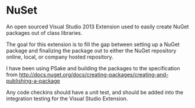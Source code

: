 NuSet
=====

An open sourced Visual Studio 2013 Extension used to easily create NuGet packages out of class libraries.

The goal for this extension is to fill the gap between setting up a NuGet package and finalizing the package out to either the NuGet repository online, local, or company hosted repository. 

I have been using PSake and building the packages to the specification from http://docs.nuget.org/docs/creating-packages/creating-and-publishing-a-package

Any code checkins should have a unit test, and should be added into the integration testing for the Visual Studio Extension.
